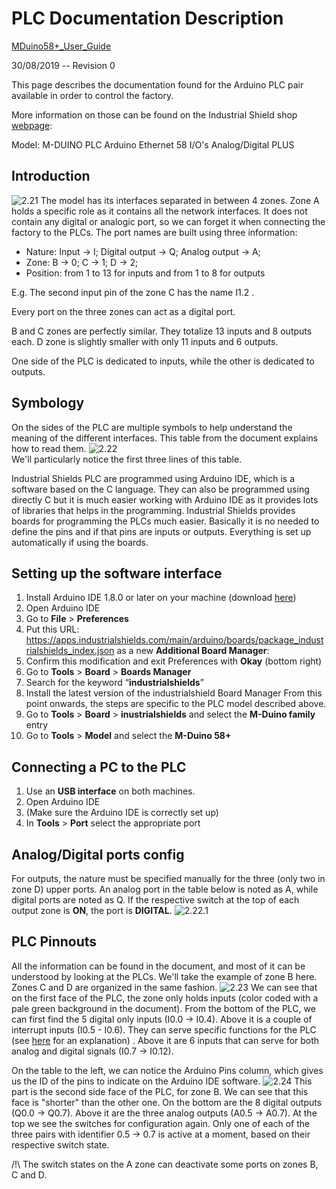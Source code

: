 # PLC Documentation Description
[MDuino58+_User_Guide](https://github.com/Weizhe-JIA/2.Digital-twin-of-a-Fischertechnik-factory/blob/main/1.%20The%20wiring/MDuino58%2B_User_Guide.pdf/)

30/08/2019 -- Revision 0

This page describes the documentation found for the Arduino PLC pair available in order to control the factory.

More information on those can be found on the Industrial Shield shop [webpage](https://www.industrialshields.com/shop/product/is-mduino-58-m-duino-plc-arduino-ethernet-58-i-o-s-analog-digital-plus-176/):

Model: M-DUINO PLC Arduino Ethernet 58 I/O's Analog/Digital PLUS

## Introduction
![2.21](https://github.com/Weizhe-JIA/2.Digital-twin-of-a-Fischertechnik-factory/blob/main/imgs/2.21%20image.png)
The model has its interfaces separated in between 4 zones. Zone A holds a specific role as it contains all the network interfaces. It does not contain any digital or analogic port, so we can forget it when connecting the factory to the PLCs. The port names are built using three information:
- Nature: Input -> I; Digital output -> Q; Analog output -> A;
- Zone: B -> 0; C -> 1; D -> 2;
- Position: from 1 to 13 for inputs and from 1 to 8 for outputs

E.g. The second input pin of the zone C has the name I1.2 .

Every port on the three zones can act as a digital port.

B and C zones are perfectly similar. They totalize 13 inputs and 8 outputs each. D zone is slightly smaller with only 11 inputs and 6 outputs.

One side of the PLC is dedicated to inputs, while the other is dedicated to outputs.

## Symbology
On the sides of the PLC are multiple symbols to help understand the meaning of the different interfaces. This table from the document explains how to read them.
![2.22](https://github.com/Weizhe-JIA/2.Digital-twin-of-a-Fischertechnik-factory/blob/main/imgs/2.22%20image.png)
<br>We'll particularly notice the first three lines of this table.

Industrial Shields PLC are programmed using Arduino IDE, which is a software based on the C language. They can also be programmed using directly C but it is much easier working with Arduino IDE as it provides lots of libraries that helps in the programming. Industrial Shields provides boards for programming the PLCs much easier. Basically it is no needed to define the pins and if that pins are inputs or outputs. Everything is set up automatically if using the boards.

## Setting up the software interface
1. Install Arduino IDE 1.8.0 or later on your machine (download [here](https://www.arduino.cc/en/software/))
2. Open Arduino IDE
3. Go to **File** > **Preferences**
4. Put this URL: https://apps.industrialshields.com/main/arduino/boards/package_industrialshields_index.json as a new **Additional Board Manager**:
5. Confirm this modification and exit Preferences with **Okay** (bottom right)
6. Go to **Tools** > **Board**  > **Boards Manager**
7. Search for the keyword “**industrialshields**”
8. Install the latest version of the industrialshield Board Manager
From this point onwards, the steps are specific to the PLC model described above.
9. Go to **Tools** > **Board** > **inustrialshields** and select the **M-Duino family** entry
10. Go to **Tools** > **Model** and select the **M-Duino 58+**

## Connecting a PC to the PLC
1. Use an **USB interface** on both machines.
2. Open Arduino IDE
3. (Make sure the Arduino IDE is correctly set up)
4. In **Tools** > **Port** select the appropriate port

## Analog/Digital ports config
For outputs, the nature must be specified manually for the three (only two in zone D) upper ports. An analog port in the table below is noted as A, while digital ports are noted as Q. If the respective switch at the top of each output zone is **ON**, the port is **DIGITAL**.
![2.22.1](https://github.com/Weizhe-JIA/2.Digital-twin-of-a-Fischertechnik-factory/blob/main/imgs/2.22.1image.png)

## PLC Pinnouts
All the information can be found in the document, and most of it can be understood by looking at the PLCs. We'll take the example of zone B here. Zones C and D are organized in the same fashion.
![2.23](https://github.com/Weizhe-JIA/2.Digital-twin-of-a-Fischertechnik-factory/blob/main/imgs/2.23%20image.png)
We can see that on the first face of the PLC, the zone only holds inputs (color coded with a pale green background in the document). From the bottom of the PLC, we can first find the 5 digital only inputs (I0.0 -> I0.4). Above it is a couple of interrupt inputs (I0.5 - I0.6). They can serve specific functions for the PLC (see [here](https://www.industrialshields.com/blog/arduino-industrial-1/post/how-to-use-interrupt-inputs-with-industrial-arduino-boards-278/) for an explanation) . Above it are 6 inputs that can serve for both analog and digital signals (I0.7 -> I0.12).

On the table to the left, we can notice the Arduino Pins column, which gives us the ID of the pins to indicate on the Arduino IDE software.
![2.24](https://github.com/Weizhe-JIA/2.Digital-twin-of-a-Fischertechnik-factory/blob/main/imgs/2.24%20image.png)
This part is the second side face of the PLC, for zone B. We can see that this face is "shorter" than the other one. On the bottom are the 8 digital outputs (Q0.0 -> Q0.7). Above it are the three analog outputs (A0.5 -> A0.7). At the top we see the switches for configuration again. Only one of each of the three pairs with identifier 0.5 -> 0.7 is active at a moment, based on their respective switch state.

/!\ The switch states on the A zone can deactivate some ports on zones B, C and D.
